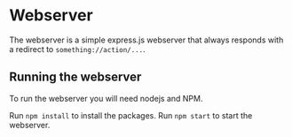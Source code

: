 # Webserver

The webserver is a simple express.js webserver that always responds with a redirect to `something://action/...`.

## Running the webserver

To run the webserver you will need nodejs and NPM.

Run `npm install` to install the packages.
Run `npm start` to start the webserver.
